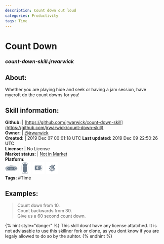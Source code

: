```yaml
--- 
description: Count down out loud
categories: Productivity   
tags: Time   
---
```


# Count Down  
### _count-down-skill.jrwarwick_  
## About:  
Whether you are playing hide and seek or having a jam session, have mycroft do the count downs for you!

## Skill information:  
**Github:** | [https://github.com/jrwarwick/count-down-skill](https://github.com/jrwarwick/count-down-skill)  
**Owner:** | [@jrwarwick](https://github.com/jrwarwick)  
**Created:** | 2019 Dec 07 00:01:18 UTC  **Last updated:** 2019 Dec 09 22:50:26 UTC  
**License:** | No License  
**Market status:** | [Not in Market](https://market.mycroft.ai/skill/)  
**Platform:**  
 ![](../.gitbook/assets/mark-1-icon.png)  ![](../.gitbook/assets/mark-2-icon.png)  ![](../.gitbook/assets/picroft-icon.png)  ![](../.gitbook/assets/kde.png)   
**Tags:** \#Time   
## Examples:  
> Count down from 10.  
> Count backwards from 30.  
> Give us a 60 second count down.  
  
{% hint style="danger" %}
This skill dosnt have any license attatched. It is not adviasable to use this skillnor fork or clone, as you dont know if you are legaly allowed to do so by the auhtor.
{% endhint %}
